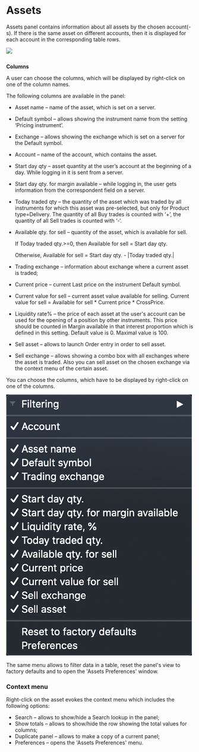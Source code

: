 # Assets

Assets panel contains information about all assets by the chosen account\(-s\). If there is the same asset on different accounts, then it is displayed for each account in the corresponding table rows.

![](../../../.gitbook/assets/assets2.png)

### 
**Columns**

A user can choose the columns, which will be displayed by right-click on one of the column names.

The following columns are available in the panel:

* Asset name – name of the asset, which is set on a server.
* Default symbol – allows showing the instrument name from the setting ‘Pricing instrument’.
* Exchange – allows showing the exchange which is set on a server for the Default symbol.
* Account – name of the account, which contains the asset.
* Start day qty – asset quantity at the user’s account at the beginning of a day. While logging in it is sent from a server.
* Start day qty. for margin available – while logging in, the user gets information from the correspondent field on a server.
* Today traded qty – the quantity of the asset which was traded by all instruments for which this asset was pre-selected, but only for Product type=Delivery. The quantity of all Buy trades is counted with ‘+’, the quantity of all Sell trades is counted with ‘-‘.
* Available qty. for sell – quantity of the asset, which is available for sell.

  If Today traded qty.&gt;=0, then Available for sell = Start day qty.

  Otherwise, Available for sell = Start day qty. - \|Today traded qty.\|

* Trading exchange – information about exchange where a current asset is traded;
* Current price – current Last price on the instrument Default symbol.
* Current value for sell – current asset value available for selling. Current value for sell = Available for sell \* Current price \* CrossPrice.
* Liquidity rate% – the price of each asset at the user's account can be used for the opening of a position by other instruments. This price should be counted in Margin available in that interest proportion which is defined in this setting. Default value is 0. Maximal value is 100.
* Sell asset – allows to launch Order entry in order to sell asset.
* Sell exchange – allows showing a combo box with all exchanges where the asset is traded. Also you can sell asset on the chosen exchange via the context menu of the certain asset.

You can choose the columns, which have to be displayed by right-click on one of the columns.

![](../../../.gitbook/assets/mac-menu.png)

The same menu allows to filter data in a table, reset the panel's view to factory defaults and to open the 'Assets Preferences' window.

### **Context menu**

Right-click on the asset evokes the context menu which includes the following options:

* Search – allows to show/hide a Search lookup in the panel;
* Show totals – allows to show/hide the row showing the total values for columns;
* Duplicate panel – allows to make a copy of a current panel;
* Preferences – opens the 'Assets Preferences' menu.



